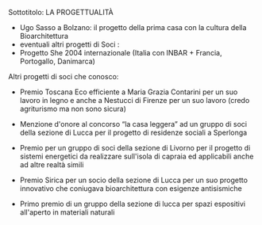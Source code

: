 Sottotitolo: LA PROGETTUALITÀ 

- Ugo Sasso a Bolzano: il progetto della prima casa  con la cultura della Bioarchitettura 
- eventuali altri progetti di Soci  : 
- Progetto She 2004 internazionale (Italia con INBAR  +  Francia, Portogallo, Danimarca) 

Altri progetti di soci che conosco: 

- Premio Toscana Eco efficiente a Maria Grazia Contarini per un suo lavoro in legno  e anche a Nestucci di Firenze per un suo lavoro (credo agriturismo ma non sono  sicura) 
- Menzione d'onore al concorso “la casa leggera” ad un gruppo di soci della sezione di Lucca per il progetto di residenze sociali a Sperlonga 
- Premio per un gruppo di soci della sezione di Livorno per il progetto di sistemi energetici da realizzare sull'isola di capraia ed applicabili anche ad altre realtà  simili 
- Premio Sirica per un socio della sezione di Lucca per un suo progetto innovativo che coniugava bioarchitettura con esigenze antisismiche 

- Primo premio di un gruppo della sezione di lucca per spazi espositivi all'aperto in materiali naturali


<!-- se servisse altro materiale:

1. progetto oikosatelier (mio) a Cortina: Premio a Messina...
	- bioarchitettura e prog. antisismico (muro armato)
	- recupero della cultura linguistica del luogo
	- materiali naturali (muratura portano, legno, imp. risa. a pav....
	- costruzione in mezzo alla natura 
1. piani di lottizz.
2.  un paio di progetti di condomini
3.  qualche villa
1. una scuola (ristrutturazione) fatta da Ezio Ponte, è un bel progetto.
-->